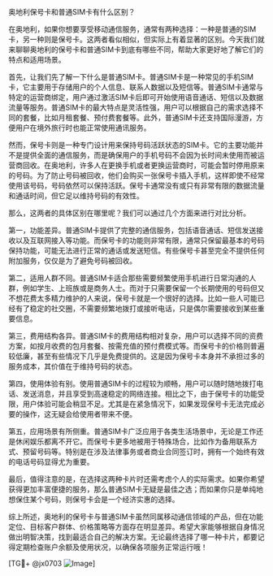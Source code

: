 奥地利保号卡和普通SIM卡有什么区别？

在奥地利，如果你想要享受移动通信服务，通常有两种选择：一种是普通的SIM卡，另一种则是保号卡。这两者看似相似，但实际上有着显著的区别。今天我们就来聊聊奥地利的保号卡和普通SIM卡到底有哪些不同，帮助大家更好地了解它们的特点和适用场景。

首先，让我们先了解一下什么是普通SIM卡。普通SIM卡是一种常见的手机SIM卡，它主要用于存储用户的个人信息、联系人数据以及短信等。普通SIM卡通常与特定的运营商绑定，用户通过激活SIM卡后即可开始使用语音通话、短信以及数据流量等服务。普通SIM卡的最大特点是灵活性强，用户可以根据自己的需求选择不同的套餐，比如月租套餐、预付费套餐等。此外，普通SIM卡还支持国际漫游，方便用户在境外旅行时也能正常使用通讯服务。

然而，保号卡则是一种专门设计用来保持号码活跃状态的SIM卡。它的主要功能并不是提供全面的通信服务，而是确保用户的手机号码不会因为长时间未使用而被运营商回收。在奥地利，许多人在更换手机或者更换运营商时，可能会暂时停用原来的号码。为了防止号码被回收，他们会购买一张保号卡插入手机，这样即使不经常使用该号码，号码依然可以保持活跃。保号卡通常没有或只有非常有限的数据流量和通话时间，但它足以维持号码的有效性。

那么，这两者的具体区别在哪里呢？我们可以通过几个方面来进行对比分析。

第一，功能差异。普通SIM卡提供了完整的通信服务，包括语音通话、短信发送接收以及互联网接入等功能。而保号卡的功能则非常有限，通常只保留最基本的号码保持功能，可能无法进行正常的通话或发送短信。有些保号卡甚至完全不提供任何附加服务，仅仅是为了避免号码被回收。

第二，适用人群不同。普通SIM卡适合那些需要频繁使用手机进行日常沟通的人群，例如学生、上班族或是商务人士。而对于只需要保留一个长期使用的号码但又不想花费太多精力维护的人来说，保号卡就是一个很好的选择。比如一些人可能已经有了稳定的社交圈，不需要频繁地拨打或接听电话，只是偶尔需要接收到某些重要信息。

第三，费用结构各异。普通SIM卡的费用结构相对复杂，用户可以选择不同的资费方案，如按月收费的包月套餐、按需充值的预付费模式等。而保号卡的价格则普遍较低廉，甚至有些情况下几乎是免费提供的。这是因为保号卡本身并不承担过多的服务成本，其价值在于维持号码的状态。

第四，使用体验有别。使用普通SIM卡的过程较为顺畅，用户可以随时随地拨打电话、发送消息，并且享受到高速稳定的网络连接。相比之下，由于保号卡的功能受限，用户体验可能会稍显不足。尤其是在紧急情况下，如果发现保号卡无法完成必要的操作，这无疑会给使用者带来不便。

第五，应用场景有所侧重。普通SIM卡广泛应用于各类生活场景中，无论是工作还是休闲娱乐都离不开它。而保号卡更多地被用于特殊场合，比如作为备用联系方式、预留号码等。特别是在涉及法律事务或者商业合同签订时，拥有一个始终有效的电话号码显得尤为重要。

最后，值得注意的是，在选择这两种卡片时还需考虑个人的实际需求。如果你希望获得更加丰富便捷的服务，那么普通SIM卡无疑是最佳之选；而如果你只是单纯地想保住某个号码，则保号卡会是一个经济实惠的选择。

综上所述，奥地利的保号卡与普通SIM卡虽然同属移动通信领域的产品，但在功能定位、目标客户群体、价格策略等方面存在明显差异。希望大家能够根据自身情况做出明智决策，找到最适合自己的解决方案。无论最终选择了哪一种卡片，都要记得定期检查账户余额及使用状况，以确保各项服务正常运行哦！

[TG💪+ @jx0703 ![Image](https://github.com/user-attachments/assets/dbca1d08-cadb-493c-b0ec-ad6f7a83f270)]